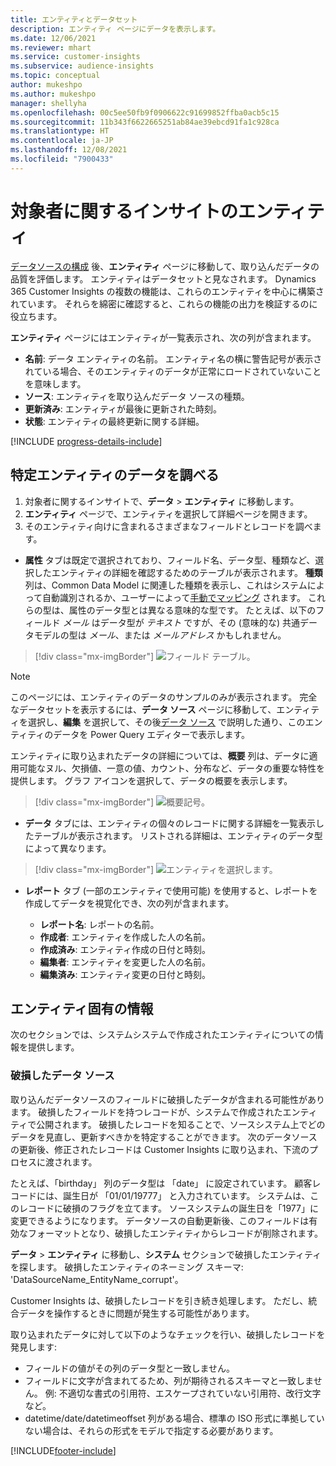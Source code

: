 ```yaml
---
title: エンティティとデータセット
description: エンティティ ページにデータを表示します。
ms.date: 12/06/2021
ms.reviewer: mhart
ms.service: customer-insights
ms.subservice: audience-insights
ms.topic: conceptual
author: mukeshpo
ms.author: mukeshpo
manager: shellyha
ms.openlocfilehash: 00c5ee50fb9f0906622c91699852ffba0acb5c15
ms.sourcegitcommit: 11b343f6622665251ab84ae39ebcd91fa1c928ca
ms.translationtype: HT
ms.contentlocale: ja-JP
ms.lasthandoff: 12/08/2021
ms.locfileid: "7900433"
---
```

# <a name="entities-in-audience-insights"></a>対象者に関するインサイトのエンティティ

[データソースの構成](data-sources.md) 後、**エンティティ** ページに移動して、取り込んだデータの品質を評価します。 エンティティはデータセットと見なされます。 Dynamics 365 Customer Insights の複数の機能は、これらのエンティティを中心に構築されています。 それらを綿密に確認すると、これらの機能の出力を検証するのに役立ちます。

**エンティティ** ページにはエンティティが一覧表示され、次の列が含まれます。

- **名前**: データ エンティティの名前。 エンティティ名の横に警告記号が表示されている場合、そのエンティティのデータが正常にロードされていないことを意味します。
- **ソース**: エンティティを取り込んだデータ ソースの種類。
- **更新済み**: エンティティが最後に更新された時刻。
- **状態**: エンティティの最終更新に関する詳細。

[!INCLUDE [progress-details-include](../includes/progress-details-pane.md)]

## <a name="explore-a-specific-entitys-data"></a>特定エンティティのデータを調べる

1. 対象者に関するインサイトで、**データ** > **エンティティ** に移動します。
1. **エンティティ** ページで、エンティティを選択して詳細ページを開きます。  
1. そのエンティティ向けに含まれるさまざまなフィールドとレコードを調べます。

- **属性** タブは既定で選択されており、フィールド名、データ型、種類など、選択したエンティティの詳細を確認するためのテーブルが表示されます。 **種類** 列は、Common Data Model に関連した種類を表示し、これはシステムによって自動識別されるか、ユーザーによって[手動でマッピング](map-entities.md) されます。 これらの型は、属性のデータ型とは異なる意味的な型です。 たとえば、以下のフィールド *メール* はデータ型が *テキスト* ですが、その (意味的な) 共通データモデルの型は *メール*、または *メールアドレス* かもしれません。

> [!div class="mx-imgBorder"]
> ![フィールド テーブル。](media/data-manager-entities-fields.PNG "フィールド テーブル")

> [!NOTE]
> このページには、エンティティのデータのサンプルのみが表示されます。 完全なデータセットを表示するには、**データ ソース** ページに移動して、エンティティを選択し、**編集** を選択して、その後[データ ソース](data-sources.md) で説明した通り、このエンティティのデータを Power Query エディターで表示します。

エンティティに取り込まれたデータの詳細については、**概要** 列は、データに適用可能なヌル、欠損値、一意の値、カウント、分布など、データの重要な特性を提供します。 グラフ アイコンを選択して、データの概要を表示します。

> [!div class="mx-imgBorder"]
> ![概要記号。](media/data-manager-entities-summary.png "データ概要テーブル")

- **データ** タブには、エンティティの個々のレコードに関する詳細を一覧表示したテーブルが表示されます。 リストされる詳細は、エンティティのデータ型によって異なります。

> [!div class="mx-imgBorder"]
> ![エンティティを選択します。](media/data-manager-entities-data.png "エンティティを選択する")

- **レポート** タブ (一部のエンティティで使用可能) を使用すると、レポートを作成してデータを視覚化でき、次の列が含まれます。

  - **レポート名**: レポートの名前。
  - **作成者**: エンティティを作成した人の名前。
  - **作成済み**: エンティティ作成の日付と時刻。
  - **編集者**: エンティティを変更した人の名前。
  - **編集済み**: エンティティ変更の日付と時刻。 

## <a name="entity-specific-information"></a>エンティティ固有の情報

次のセクションでは、システムシステムで作成されたエンティティについての情報を提供します。

### <a name="corrupted-data-sources"></a>破損したデータ ソース

取り込んだデータソースのフィールドに破損したデータが含まれる可能性があります。 破損したフィールドを持つレコードが、システムで作成されたエンティティで公開されます。 破損したレコードを知ることで、ソースシステム上でどのデータを見直し、更新すべきかを特定することができます。 次のデータソースの更新後、修正されたレコードは Customer Insights に取り込まれ、下流のプロセスに渡されます。 

たとえば、「birthday」 列のデータ型は 「date」 に設定されています。 顧客レコードには、誕生日が 「01/01/19777」 と入力されています。 システムは、このレコードに破損のフラグを立てます。 ソースシステムの誕生日を「1977」に変更できるようになります。 データソースの自動更新後、このフィールドは有効なフォーマットとなり、破損したエンティティからレコードが削除されます。 

**データ** > **エンティティ** に移動し、**システム** セクションで破損したエンティティを探します。 破損したエンティティのネーミング スキーマ: 'DataSourceName_EntityName_corrupt'。

Customer Insights は、破損したレコードを引き続き処理します。 ただし、統合データを操作するときに問題が発生する可能性があります。

取り込まれたデータに対して以下のようなチェックを行い、破損したレコードを発見します: 

- フィールドの値がその列のデータ型と一致しません。
- フィールドに文字が含まれてるため、列が期待されるスキーマと一致しません。 例: 不適切な書式の引用符、エスケープされていない引用符、改行文字など。
- datetime/date/datetimeoffset 列がある場合、標準の ISO 形式に準拠していない場合は、それらの形式をモデルで指定する必要があります。


[!INCLUDE[footer-include](../includes/footer-banner.md)]
